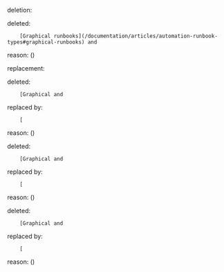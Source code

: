 deletion:

deleted:

		[Graphical runbooks](/documentation/articles/automation-runbook-types#graphical-runbooks) and

reason: ()

replacement:

deleted:

		[Graphical and

replaced by:

		[

reason: ()

deleted:

		[Graphical and

replaced by:

		[

reason: ()

deleted:

		[Graphical and

replaced by:

		[

reason: ()

